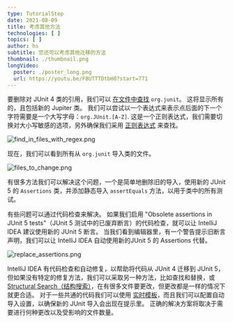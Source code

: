 ```yaml
---
type: TutorialStep
date: 2021-08-09
title: 考虑其他方法
technologies: [ ]
topics: [ ]
author: hs
subtitle: 您还可以考虑其他迁移的方法
thumbnail: ./thumbnail.png
longVideo:
  poster: ./poster_long.png
  url: https://youtu.be/F8UTTTDtbH0?start=771
---
```


要删除对 JUnit 4 类的引用，我们可以 [在文件中查找](https://www.jetbrains.com/help/idea/finding-and-replacing-text-in-project.html) `org.junit`。 这将显示所有的，且包括新的 Jupiter 类。 我们可以尝试以一个表达式来表示点后面的下一个字符需要是一个大写字母：`org.JUnit.[A-Z]`. 这是一个正则表达式，我们需要切换对大小写敏感的选项，另外确保我们采用 [正则表达式](https://www.jetbrains.com/help/idea/finding-and-replacing-text-in-project.html#limit_search) 来查找。

![find_in_files_with_regex.png](find_in_files_with_regex.png)

现在，我们可以看到所有从 `org.junit` 导入类的文件。

![files_to_change.png](files_to_change.png)

有很多方法我们可以解决这个问题，一个是简单地删除旧的导入，使用新的 JUnit 5 的 `Assertions` 类，并添加静态导入 `assertEquals` 方法，以用于类中的所有测试。

有些问题可以通过代码检查来解决。 如果我们启用 "Obsolete assertions in JUnit 5 tests"（JUnit 5 测试中的已废弃断言）的代码检查，就可以让 IntelliJ IDEA 建议使用新的 JUnit 5 断言。 当我们看到编辑器里，有一个警告提示旧断言声明，我们可以让 IntelliJ IDEA 自动使用新的JUnit 5 的 Assertions 代替。

![replace_assertions.png](replace_assertions.png)

IntelliJ IDEA 有代码检查和自动修复，以帮助将代码从 JUnit 4 迁移到 JUnit 5，但如果没有特定的修复方法，我们可以采取另一种方法，比如查找和替换，或 [Structural Search（结构搜索）](https://www.jetbrains.com/help/idea/structural-search-and-replace.html)，在有很多文件要更改，但更改都是一样的情况下就更合适。 对于一些共通的代码我们可以使用  [实时模板](https://youtu.be/ffBeoE6NBSs)，而且我们可以配置自动导入设置，以确保新的 JUnit 导入会出现在提示里。 正确的解决方案将取决于需要进行何种更改以及受影响的文件数量。

